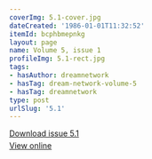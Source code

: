 ```yaml
---
coverImg: 5.1-cover.jpg
dateCreated: '1986-01-01T11:32:52'
itemId: bcphbmepnkg
layout: page
name: Volume 5, issue 1
profileImg: 5.1-rect.jpg
tags:
- hasAuthor: dreamnetwork
- hasTag: dream-network-volume-5
- hasTag: dreamnetwork
type: post
urlSlug: '5.1'
---
```

<p style="margin-block-end: 5px; margin-block-start: 5px;"><a href="../files/pdfs/Volume_5/5.1-Dream-Network-Bulletin_Volume-5-Number-1.pdf" download="">Download issue 5.1</a></p><p style="margin-block-end: 5px; margin-block-start: 5px;"><a href="../files/pdfs/Volume_5/5.1-Dream-Network-Bulletin_Volume-5-Number-1.pdf">View online</a></p>